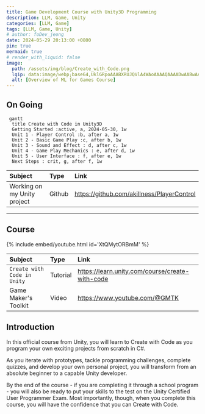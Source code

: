 ```yaml
---
title: Game Development Course with Unity3D Programming
description: LLM, Game, Unity
categories: [LLM, Game]
tags: [LLM, Game, Unity]
# author: foDev_jeong
date: 2024-05-29 20:13:00 +0800
pin: true
mermaid: true
# render_with_liquid: false
image:
  path: /assets/img/blog/Create_with_Code.png
  lqip: data:image/webp;base64,UklGRpoAAABXRUJQVlA4WAoAAAAQAAAADwAABwAAQUxQSDIAAAARL0AmbZurmr57yyIiqE8oiG0bejIYEQTgqiDA9vqnsUSI6H+oAERp2HZ65qP/VIAWAFZQOCBCAAAA8AEAnQEqEAAIAAVAfCWkAALp8sF8rgRgAP7o9FDvMCkMde9PK7euH5M1m6VWoDXf2FkP3BqV0ZYbO6NA/VFIAAAA
  alt: [Overview of ML for Games Course]
---
```


## On Going 

```mermaid
 gantt
  title Create with Code in Unity3D
  Getting Started :active, a, 2024-05-30, 1w
  Unit 1 - Player Control :b, after a, 1w
  Unit 2 - Basic Game Play :c, after b, 1w
  Unit 3 - Sound and Effect : d, after c, 1w
  Unit 4 - Game Play Mechanics : e, after d, 1w
  Unit 5 - User Interface : f, after e, 1w
  Next Steps : crit, g, after f, 1w
```

| Subject | Type | Link|
| :--- | :--- | :--- |
| Working on my Unity project | Github | <https://github.com/akillness/PlayerControl> |

* * *

## Course

{% include embed/youtube.html id='XtQMytORBmM' %}


| Subject | Type | Link|
| :--- | :--- | :--- |
| `Create with Code in Unity` | Tutorial | <https://learn.unity.com/course/create-with-code> |
| Game Maker's Toolkit | Video | <https://www.youtube.com/@GMTK> |



## Introduction

In this official course from Unity, you will learn to Create with Code as you program your own exciting projects from scratch in C#. 

As you iterate with prototypes, tackle programming challenges, complete quizzes, and develop your own personal project, you will transform from an absolute beginner to a capable Unity developer. 

By the end of the course - if you are completing it through a school program - you will also be ready to put your skills to the test on the Unity Certified User Programmer Exam. Most importantly, though, when you complete this course, you will have the confidence that you can Create with Code. 



<!-- <details markdown="1">
<summary style= "font-size:24px; line-height:24px; font-weight:bold; cursor:pointer;" > Translate to Korean </summary>

* * * 

## 내 가이드를 사용하여 다가오는 모든 트렌드를 따라잡으세요! 


</details> -->
